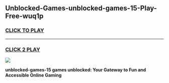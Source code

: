 
## Unblocked-Games-unblocked-games-15-Play-Free-wuq1p
<h3>
<a href="https://premium76.site?title=unblocked-games-15&ref=22A">CLICK TO PLAY</a></h3>
<hr>

<h3>
<a href="https://premium76.site?title=unblocked-games-15&ref=22A">CLICK 2 PLAY</a>
  
</h3>

<a href="https://premium76.site?title=unblocked-games-15&ref=22A"><img src="https://clearcache.store/games.png"></a>


**unblocked-games-15 games unblocked: Your Gateway to Fun and Accessible Online Gaming**
